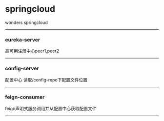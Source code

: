 # springcloud
wonders springcloud
**********
### eureka-server
高可用注册中心peer1,peer2
**********
### config-server
配置中心 读取/config-repo下配置文件位置
**********
### feign-consumer
feign声明式服务调用并从配置中心获取配置文件
**********
